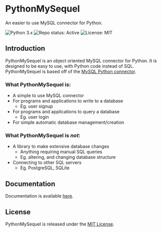 # PythonMySequel

An easier to use MySQL connector for Python.

![Python 3.x](https://img.shields.io/badge/python-3.6%20|%203.7%20|%203.8%20|%203.9-blue?style=for-the-badge&logo=python)
![Repo status: Active](https://img.shields.io/badge/repo%20status-Active-brightgreen?style=for-the-badge)
![License: MIT](https://img.shields.io/badge/license-MIT-brightgreen?style=for-the-badge)

## Introduction
PythonMySequel is an object oriented MySQL connector for Python. It is designed to be easy to use, with Python code instead of SQL.\
PythonMySequel is based off of the [MySQL Python connector](https://dev.mysql.com/doc/connector-python/en/).

### What PythonMySequel is:
- A simple to use MySQL connector
- For programs and applications to write to a database
  - Eg. user signup
- For programs and applications to query a database
  - Eg. user login
- For simple automatic database management/creation
### What PythonMySequel is *not*:
- A library to make extensive database changes
  - Anything requiring manual SQL queries
  - Eg. altering, and changing database structure
- Connecting to other SQL servers
  - Eg. PostgreSQL, SQLite

## Documentation
Documentation is available [here](https://jasonli0616.github.io/PythonMySequel).

## License
PythonMySequel is released under the [MIT License](https://github.com/jasonli0616/PythonMySequel/blob/main/LICENSE).